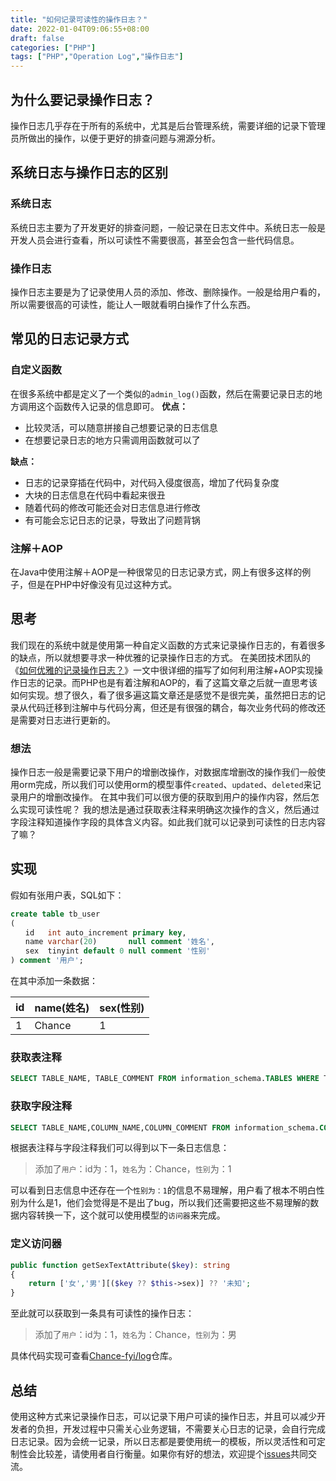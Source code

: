 ```yaml
---
title: "如何记录可读性的操作日志？"
date: 2022-01-04T09:06:55+08:00
draft: false
categories: ["PHP"]
tags: ["PHP","Operation Log","操作日志"]
---
```


## 为什么要记录操作日志？
操作日志几乎存在于所有的系统中，尤其是后台管理系统，需要详细的记录下管理员所做出的操作，以便于更好的排查问题与溯源分析。
## 系统日志与操作日志的区别
### 系统日志
系统日志主要为了开发更好的排查问题，一般记录在日志文件中。系统日志一般是开发人员会进行查看，所以可读性不需要很高，甚至会包含一些代码信息。
### 操作日志
操作日志主要是为了记录使用人员的添加、修改、删除操作。一般是给用户看的，所以需要很高的可读性，能让人一眼就看明白操作了什么东西。
## 常见的日志记录方式
### 自定义函数
在很多系统中都是定义了一个类似的`admin_log()`函数，然后在需要记录日志的地方调用这个函数传入记录的信息即可。
**优点：**
- 比较灵活，可以随意拼接自己想要记录的日志信息
- 在想要记录日志的地方只需调用函数就可以了

**缺点：**
- 日志的记录穿插在代码中，对代码入侵度很高，增加了代码复杂度
- 大块的日志信息在代码中看起来很丑
- 随着代码的修改可能还会对日志信息进行修改
- 有可能会忘记日志的记录，导致出了问题背锅
### 注解＋AOP
在Java中使用注解＋AOP是一种很常见的日志记录方式，网上有很多这样的例子，但是在PHP中好像没有见过这种方式。
## 思考
我们现在的系统中就是使用第一种自定义函数的方式来记录操作日志的，有着很多的缺点，所以就想要寻求一种优雅的记录操作日志的方式。
在美团技术团队的《[如何优雅的记录操作日志？](https://tech.meituan.com/2021/09/16/operational-logbook.html)》一文中很详细的描写了如何利用注解+AOP实现操作日志的记录。而PHP也是有着注解和AOP的，看了这篇文章之后就一直思考该如何实现。想了很久，看了很多遍这篇文章还是感觉不是很完美，虽然把日志的记录从代码迁移到注解中与代码分离，但还是有很强的耦合，每次业务代码的修改还是需要对日志进行更新的。
### 想法
操作日志一般是需要记录下用户的增删改操作，对数据库增删改的操作我们一般使用orm完成，所以我们可以使用orm的模型事件`created`、`updated`、`deleted`来记录用户的增删改操作。
在其中我们可以很方便的获取到用户的操作内容，然后怎么实现可读性呢？
我的想法是通过获取表注释来明确这次操作的含义，然后通过字段注释知道操作字段的具体含义内容。如此我们就可以记录到可读性的日志内容了嘛？

## 实现

假如有张用户表，SQL如下：

```sql
create table tb_user 
( 
　　id   int auto_increment primary key, 
　　name varchar(20)       null comment '姓名', 
　　sex  tinyint default 0 null comment '性别' 
) comment '用户';
```
在其中添加一条数据：

| id   | name(姓名) | sex(性别) |
| ---- | ---------- | --------- |
| 1    | Chance     | 1         |

### 获取表注释

```sql
SELECT TABLE_NAME, TABLE_COMMENT FROM information_schema.TABLES WHERE TABLE_SCHEMA = '数据库名称'
```

### 获取字段注释

```sql
SELECT TABLE_NAME,COLUMN_NAME,COLUMN_COMMENT FROM information_schema.COLUMNS WHERE TABLE_SCHEMA = '数据库名称'
```



根据表注释与字段注释我们可以得到以下一条日志信息：

> 添加了`用户`：id为：1，`姓名`为：Chance，`性别`为：1

可以看到日志信息中还存在一个`性别为：1`的信息不易理解，用户看了根本不明白性别为什么是1，他们会觉得是不是出了bug，所以我们还需要把这些不易理解的数据内容转换一下，这个就可以使用模型的`访问器`来完成。

### 定义访问器

```php
public function getSexTextAttribute($key): string
{
    return ['女','男'][($key ?? $this->sex)] ?? '未知';
}
```

至此就可以获取到一条具有可读性的操作日志：

> 添加了`用户`：id为：1，`姓名`为：Chance，`性别`为：男

具体代码实现可查看[Chance-fyi/log](https://github.com/Chance-fyi/log)仓库。

## 总结

使用这种方式来记录操作日志，可以记录下用户可读的操作日志，并且可以减少开发者的负担，开发过程中只需关心业务逻辑，不需要关心日志的记录，会自行完成日志记录。因为会统一记录，所以日志都是要使用统一的模板，所以灵活性和可定制性会比较差，请使用者自行衡量。如果你有好的想法，欢迎提个[issues](https://github.com/Chance-fyi/log/issues)共同交流。

























